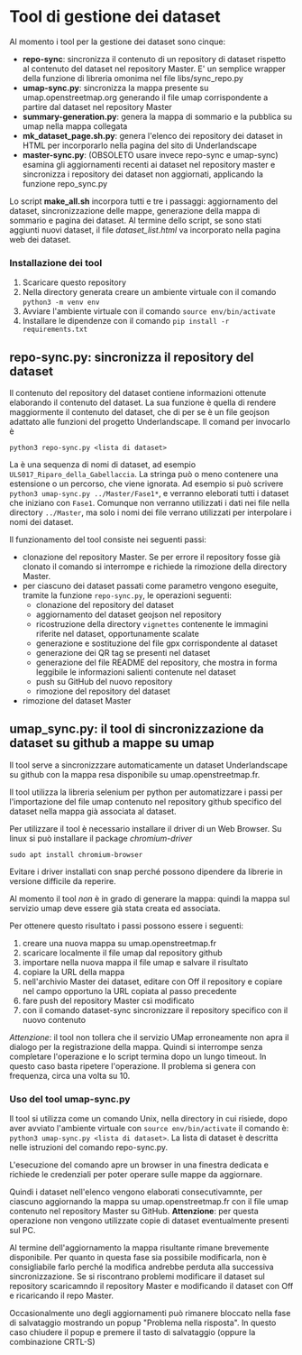 # Tool di gestione dei dataset

Al momento i tool per la gestione dei dataset sono cinque:

  * **repo-sync**: sincronizza il contenuto di un repository di dataset rispetto al contenuto del dataset nel repository Master. E' un semplice wrapper della funzione di libreria omonima nel file libs/sync_repo.py
  * **umap-sync.py**: sincronizza la mappa presente su umap.openstreetmap.org generando il file umap corrispondente a partire dal dataset nel repository Master
  * **summary-generation.py**: genera la mappa di sommario e la pubblica su umap nella mappa collegata
  * **mk_dataset_page.sh.py**: genera l'elenco dei repository dei dataset in HTML per incorporarlo nella pagina del sito di Underlandscape
  * **master-sync.py**: (OBSOLETO usare invece repo-sync e umap-sync) esamina gli aggiornamenti recenti ai dataset nel repository master e sincronizza i repository dei dataset non aggiornati, applicando la funzione repo_sync.py

Lo script **make_all.sh** incorpora tutti e tre i passaggi: aggiornamento del dataset, sincronizzazione delle mappe, generazione della mappa di sommario e pagina dei dataset. Al termine dello script, se sono stati aggiunti nuovi dataset, il file *dataset_list.html* va incorporato nella pagina web dei dataset.

### Installazione dei tool

 1. Scaricare questo repository
 2. Nella directory generata creare un ambiente virtuale con il comando `python3 -m venv env`
 3. Avviare l'ambiente virtuale con il comando `source env/bin/activate`
 3. Installare le dipendenze con il comando `pip install -r requirements.txt`

## repo-sync.py: sincronizza il repository del dataset

Il contenuto del repository del dataset contiene informazioni ottenute elaborando il contenuto del dataset. La sua funzione è quella di rendere maggiormente il contenuto del dataset, che di per se è un file geojson adattato alle funzioni del progetto Underlandscape. Il comand per invocarlo è

```python3 repo-sync.py <lista di dataset>```

La *<lista di dataset>* è una sequenza di nomi di dataset, ad esempio `ULS017_Riparo_della_Gabellaccia`. La stringa può o meno contenere una estensione o un percorso, che viene ignorata. Ad esempio si può scrivere `python3 umap-sync.py ../Master/Fase1*`, e verranno eleborati tutti i dataset che iniziano con `Fase1`. Comunque non verranno utilizzati i dati nei file nella directory `../Master`, ma solo i nomi dei file verrano utilizzati per interpolare i nomi dei dataset.

Il funzionamento del tool consiste nei seguenti passi:

  * clonazione del repository Master. Se per errore il repository fosse già clonato il comando si interrompe e richiede la rimozione della directory Master.
  * per ciascuno dei dataset passati come parametro vengono eseguite, tramite la funzione `repo-sync.py`, le operazioni seguenti:
    * clonazione del repository del dataset
    * aggiornamento del dataset geojson nel repository
    * ricostruzione della directory `vignettes` contenente le immagini riferite nel dataset, opportunamente scalate
    * generazione e sostituzione del file gpx corrispondente al dataset
    * generazione dei QR tag se presenti nel dataset
    * generazione del file README del repository, che mostra in forma leggibile le informazioni salienti contenute nel dataset
    * push su GitHub del nuovo repository
    * rimozione del repository del dataset
  * rimozione del dataset Master 

## umap_sync.py: il tool di sincronizzazione da dataset su github a mappe su umap

Il tool serve a sincronizzzare automaticamente un dataset Underlandscape su github con la mappa resa disponibile su umap.openstreetmap.fr.

Il tool utilizza la libreria selenium per python per automatizzare i passi per l'importazione del file umap contenuto nel repository github specifico del dataset nella mappa già associata al dataset.

Per utilizzare il tool è necessario installare il driver di un Web Browser. Su linux si può installare il package *chromium-driver*

```sudo apt install chromium-browser```

Evitare i driver installati con snap perché possono dipendere da librerie in versione difficile da reperire.

Al momento il tool *non* è in grado di generare la mappa: quindi la mappa sul servizio umap deve essere già stata creata ed associata.

Per ottenere questo risultato i passi possono essere i seguenti:

 1. creare una nuova mappa su umap.openstreetmap.fr
 2. scaricare localmente il file umap dal repository github
 3. importare nella nuova mappa il file umap e salvare il risultato
 4. copiare la URL della mappa
 5. nell'archivio Master dei dataset, editare con Off il repository e copiare nel campo opportuno la URL copiata al passo precedente
 6. fare push del repository Master csì modificato
 7. con il comando dataset-sync sincronizzare il repository specifico con il nuovo contenuto

*Attenzione*: il tool non tollera che il servizio UMap erroneamente non apra il dialogo per la registrazione della mappa. Quindi si interrompe senza completare l'operazione e lo script termina dopo un lungo timeout. In questo caso basta ripetere l'operazione. Il problema si genera con frequenza, circa una volta su 10.

### Uso del tool umap-sync.py

Il tool si utilizza come un comando Unix, nella directory in cui risiede, dopo aver avviato l'ambiente virtuale con `source env/bin/activate` il comando è: `python3 umap-sync.py <lista di dataset>`. La lista di dataset è descritta nelle istruzioni del comando repo-sync.py.

L'esecuzione del comando apre un browser in una finestra dedicata e richiede le credenziali per poter operare sulle mappe da aggiornare.

Quindi i dataset nell'elenco vengono elaborati consecutivamnte, per ciascuno aggiornando la mappa su umap.openstreetmap.fr con il file umap contenuto nel repository Master su GitHub. **Attenzione**: per questa operazione non vengono utilizzate copie di dataset eventualmente presenti sul PC.

Al termine dell'aggiornamento la mappa risultante rimane brevemente disponibile. Per quanto in questa fase sia possibile modificarla, non è consigliabile farlo perché la modifica andrebbe perduta alla successiva sincronizzazione. Se si riscontrano problemi modificare il dataset sul repository scaricamndo il repository Master e modificando il dataset con Off e ricaricando il repo Master.

Occasionalmente uno degli aggiornamenti può rimanere bloccato nella fase di salvataggio mostrando un popup "Problema nella risposta". In questo caso chiudere il popup e premere il tasto di salvataggio (oppure la combinazione CRTL-S)
